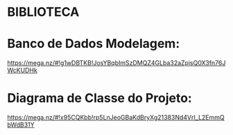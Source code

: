 # BIBLIOTECA

# Banco de Dados Modelagem:

https://mega.nz/#!g1wDBTKB!JosYBqbImSzDMQZ4GLba32aZpjsQ0X3fn76JWcKUDHk


# Diagrama de Classe do Projeto:

https://mega.nz/#!x95CQKbb!rp5LnJeoGBaKdBryXg21383Nd4VrI_L2EmmQbWdB31Y

